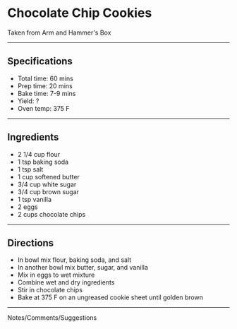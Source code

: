 # Chocolate Chip Cookies

Taken from
Arm and Hammer's Box

---
## Specifications
- Total time: 60 mins
- Prep time: 20 mins
- Bake time: 7-9 mins
- Yield: ?
- Oven temp: 375 F

---
## Ingredients
- 2 1/4 cup flour
- 1 tsp baking soda
- 1 tsp salt
- 1 cup softened butter
- 3/4 cup white sugar
- 3/4 cup brown sugar
- 1 tsp vanilla
- 2 eggs
- 2 cups chocolate chips

---
## Directions
- In bowl mix flour, baking soda, and salt
- In another bowl mix butter, sugar, and vanilla
- Mix in eggs to wet mixture
- Combine wet and dry ingredients
- Stir in chocolate chips
- Bake at 375 F on an ungreased cookie sheet until golden brown

---
Notes/Comments/Suggestions